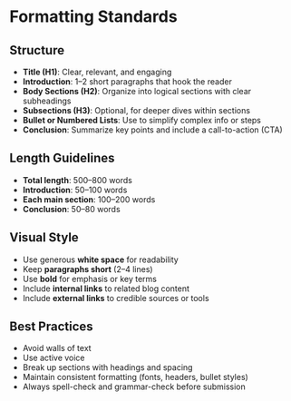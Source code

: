 # Formatting Standards

## Structure

- **Title (H1)**: Clear, relevant, and engaging
- **Introduction**: 1–2 short paragraphs that hook the reader
- **Body Sections (H2)**: Organize into logical sections with clear subheadings
- **Subsections (H3)**: Optional, for deeper dives within sections
- **Bullet or Numbered Lists**: Use to simplify complex info or steps
- **Conclusion**: Summarize key points and include a call-to-action (CTA)

## Length Guidelines

- **Total length**: 500–800 words
- **Introduction**: 50–100 words
- **Each main section**: 100–200 words
- **Conclusion**: 50–80 words

## Visual Style

- Use generous **white space** for readability
- Keep **paragraphs short** (2–4 lines)
- Use **bold** for emphasis or key terms
- Include **internal links** to related blog content
- Include **external links** to credible sources or tools

## Best Practices

- Avoid walls of text
- Use active voice
- Break up sections with headings and spacing
- Maintain consistent formatting (fonts, headers, bullet styles)
- Always spell-check and grammar-check before submission
